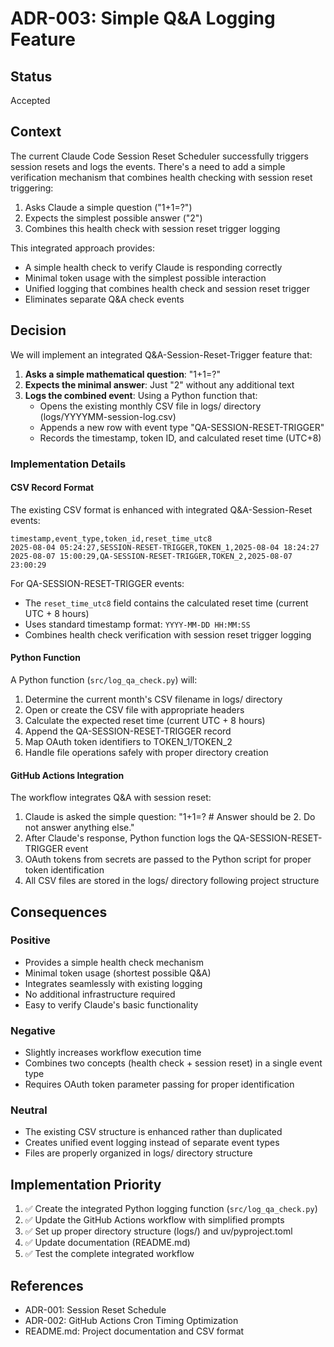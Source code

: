 # ADR-003: Simple Q&A Logging Feature

## Status
Accepted

## Context
The current Claude Code Session Reset Scheduler successfully triggers session resets and logs the events. There's a need to add a simple verification mechanism that combines health checking with session reset triggering:
1. Asks Claude a simple question ("1+1=?")
2. Expects the simplest possible answer ("2")
3. Combines this health check with session reset trigger logging

This integrated approach provides:
- A simple health check to verify Claude is responding correctly
- Minimal token usage with the simplest possible interaction
- Unified logging that combines health check and session reset trigger
- Eliminates separate Q&A check events

## Decision
We will implement an integrated Q&A-Session-Reset-Trigger feature that:

1. **Asks a simple mathematical question**: "1+1=?"
2. **Expects the minimal answer**: Just "2" without any additional text
3. **Logs the combined event**: Using a Python function that:
   - Opens the existing monthly CSV file in logs/ directory (logs/YYYYMM-session-log.csv)
   - Appends a new row with event type "QA-SESSION-RESET-TRIGGER"
   - Records the timestamp, token ID, and calculated reset time (UTC+8)

### Implementation Details

#### CSV Record Format
The existing CSV format is enhanced with integrated Q&A-Session-Reset events:
```csv
timestamp,event_type,token_id,reset_time_utc8
2025-08-04 05:24:27,SESSION-RESET-TRIGGER,TOKEN_1,2025-08-04 18:24:27
2025-08-07 15:00:29,QA-SESSION-RESET-TRIGGER,TOKEN_2,2025-08-07 23:00:29
```

For QA-SESSION-RESET-TRIGGER events:
- The `reset_time_utc8` field contains the calculated reset time (current UTC + 8 hours)
- Uses standard timestamp format: `YYYY-MM-DD HH:MM:SS`
- Combines health check verification with session reset trigger logging

#### Python Function
A Python function (`src/log_qa_check.py`) will:
1. Determine the current month's CSV filename in logs/ directory
2. Open or create the CSV file with appropriate headers
3. Calculate the expected reset time (current UTC + 8 hours)
4. Append the QA-SESSION-RESET-TRIGGER record
5. Map OAuth token identifiers to TOKEN_1/TOKEN_2
6. Handle file operations safely with proper directory creation

#### GitHub Actions Integration
The workflow integrates Q&A with session reset:
1. Claude is asked the simple question: "1+1=? # Answer should be 2. Do not answer anything else."
2. After Claude's response, Python function logs the QA-SESSION-RESET-TRIGGER event
3. OAuth tokens from secrets are passed to the Python script for proper token identification
4. All CSV files are stored in the logs/ directory following project structure

## Consequences

### Positive
- Provides a simple health check mechanism
- Minimal token usage (shortest possible Q&A)
- Integrates seamlessly with existing logging
- No additional infrastructure required
- Easy to verify Claude's basic functionality

### Negative
- Slightly increases workflow execution time
- Combines two concepts (health check + session reset) in a single event type
- Requires OAuth token parameter passing for proper identification

### Neutral
- The existing CSV structure is enhanced rather than duplicated
- Creates unified event logging instead of separate event types
- Files are properly organized in logs/ directory structure

## Implementation Priority
1. ✅ Create the integrated Python logging function (`src/log_qa_check.py`)
2. ✅ Update the GitHub Actions workflow with simplified prompts
3. ✅ Set up proper directory structure (logs/) and uv/pyproject.toml
4. ✅ Update documentation (README.md)
5. ✅ Test the complete integrated workflow

## References
- ADR-001: Session Reset Schedule
- ADR-002: GitHub Actions Cron Timing Optimization
- README.md: Project documentation and CSV format
